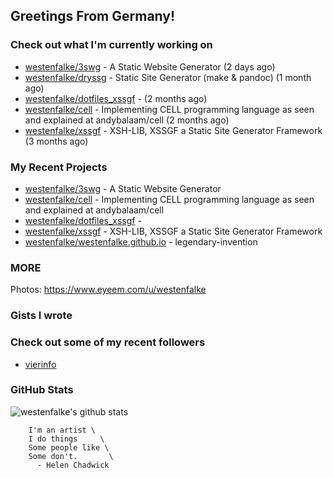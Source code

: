 ## Greetings From Germany!

### Check out what I'm currently working on

- [westenfalke/3swg](https://github.com/westenfalke/3swg) - A Static Website Generator (2 days ago)
- [westenfalke/dryssg](https://github.com/westenfalke/dryssg) - Static Site Generator (make &amp; pandoc) (1 month ago)
- [westenfalke/dotfiles_xssgf](https://github.com/westenfalke/dotfiles_xssgf) -  (2 months ago)
- [westenfalke/cell](https://github.com/westenfalke/cell) - Implementing CELL programming language as seen and explained at andybalaam/cell (2 months ago)
- [westenfalke/xssgf](https://github.com/westenfalke/xssgf) - XSH-LIB, XSSGF a Static Site Generator Framework (3 months ago)

### My Recent Projects

- [westenfalke/3swg](https://github.com/westenfalke/3swg) - A Static Website Generator
- [westenfalke/cell](https://github.com/westenfalke/cell) - Implementing CELL programming language as seen and explained at andybalaam/cell
- [westenfalke/dotfiles_xssgf](https://github.com/westenfalke/dotfiles_xssgf) - 
- [westenfalke/xssgf](https://github.com/westenfalke/xssgf) - XSH-LIB, XSSGF a Static Site Generator Framework
- [westenfalke/westenfalke.github.io](https://github.com/westenfalke/westenfalke.github.io) - legendary-invention

### MORE 
Photos: https://www.eyeem.com/u/westenfalke

### Gists I wrote


### Check out some of my recent followers

- [vierinfo](https://github.com/vierinfo)

### GitHub Stats
![westenfalke's github stats](https://github-readme-stats.vercel.app/api?username=westenfalke&count_private=true&hide_title=true)

```vim 
    I'm an artist \
    I do things     \
    Some people like \
    Some don't.       \
      - Helen Chadwick
```
